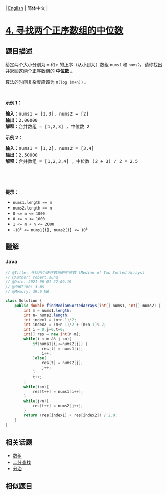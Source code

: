 
| [English](README_EN.md) | 简体中文 |

# [4. 寻找两个正序数组的中位数](https://leetcode.cn//problems/median-of-two-sorted-arrays/)

## 题目描述

<p>给定两个大小分别为 <code>m</code> 和 <code>n</code> 的正序（从小到大）数组&nbsp;<code>nums1</code> 和&nbsp;<code>nums2</code>。请你找出并返回这两个正序数组的 <strong>中位数</strong> 。</p>

<p>算法的时间复杂度应该为 <code>O(log (m+n))</code> 。</p>

<p>&nbsp;</p>

<p><strong>示例 1：</strong></p>

<pre>
<strong>输入：</strong>nums1 = [1,3], nums2 = [2]
<strong>输出：</strong>2.00000
<strong>解释：</strong>合并数组 = [1,2,3] ，中位数 2
</pre>

<p><strong>示例 2：</strong></p>

<pre>
<strong>输入：</strong>nums1 = [1,2], nums2 = [3,4]
<strong>输出：</strong>2.50000
<strong>解释：</strong>合并数组 = [1,2,3,4] ，中位数 (2 + 3) / 2 = 2.5
</pre>

<p>&nbsp;</p>

<p>&nbsp;</p>

<p><strong>提示：</strong></p>

<ul>
	<li><code>nums1.length == m</code></li>
	<li><code>nums2.length == n</code></li>
	<li><code>0 &lt;= m &lt;= 1000</code></li>
	<li><code>0 &lt;= n &lt;= 1000</code></li>
	<li><code>1 &lt;= m + n &lt;= 2000</code></li>
	<li><code>-10<sup>6</sup> &lt;= nums1[i], nums2[i] &lt;= 10<sup>6</sup></code></li>
</ul>


## 题解


### Java

```Java
// @Title: 寻找两个正序数组的中位数 (Median of Two Sorted Arrays)
// @Author: robert.sunq
// @Date: 2021-06-01 22:09:19
// @Runtime: 3 ms
// @Memory: 39.6 MB

class Solution {
    public double findMedianSortedArrays(int[] nums1, int[] nums2) {
        int m = nums1.length;
        int n= nums2.length;
        int index1 = (m+n-1)/2;
        int index2 = (m+n-1)/2 + (m+n-1)% 2;
        int i = 0,j=0,t=0;
        int[] res = new int[n+m];
        while(i < m && j <n){
            if(nums1[i]<=nums2[j]) {
                res[t] = nums1[i];
                i++;
            }else{
                res[t] = nums2[j];
                j++;
            }
            t++;
        }
        while(i<m){
            res[t++] = nums1[i++];
        }
        while(j<n){
            res[t++] = nums2[j++];
        }
        return (res[index1] + res[index2]) / 2.0;
    }
}
```



## 相关话题

- [数组](https://leetcode.cn//tag/array)
- [二分查找](https://leetcode.cn//tag/binary-search)
- [分治](https://leetcode.cn//tag/divide-and-conquer)

## 相似题目



